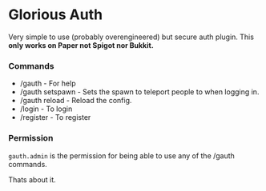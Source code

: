 # Glorious Auth
Very simple to use (probably overengineered) but secure auth plugin.
This **only works on Paper not Spigot nor Bukkit.**

### Commands
- /gauth - For help
- /gauth setspawn - Sets the spawn to teleport people to when logging in.
- /gauth reload - Reload the config.
- /login <password> - To login
- /register <password> <password> - To register

### Permission
`gauth.admin` is the permission for being able to use any of the /gauth commands.

Thats about it.